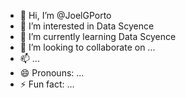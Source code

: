 - 👋 Hi, I’m @JoelGPorto
- 👀 I’m interested in Data Scyence
- 🌱 I’m currently learning Data Scyence
- 💞️ I’m looking to collaborate on ...
- 📫 ...
- 😄 Pronouns: ...
- ⚡ Fun fact: ...

<!---
JoelGPorto/JoelGPorto is a ✨ special ✨ repository because its `README.md` (this file) appears on your GitHub profile.
You can click the Preview link to take a look at your changes.
--->
